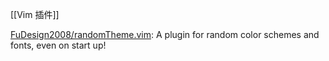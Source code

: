 

[[Vim 插件]]

[FuDesign2008/randomTheme.vim](https://github.com/FuDesign2008/randomTheme.vim): A plugin for random color schemes and fonts, even on start up!








